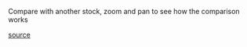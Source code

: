 Compare with another stock, zoom and pan to see how the comparison works

[source](https://github.com/kossidts/react-stockcharts/blob/master/docs/lib/charts/CandleStickChartWithCompare.js) <!-- , [codesandbox](https://codesandbox.io/s/github/rrag/react-stockcharts-examples2/tree/master/examples/CandleStickChartWithCompare) -->
